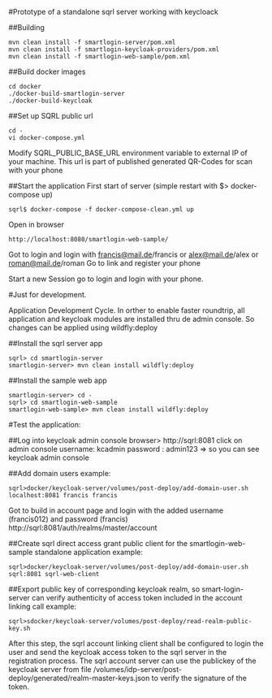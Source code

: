 #Prototype of a standalone sqrl server working with keycloack

##Building 
 ```
 mvn clean install -f smartlogin-server/pom.xml
 mvn clean install -f smartlogin-keycloak-providers/pom.xml
 mvn clean install -f smartlogin-web-sample/pom.xml
 ```

##Build docker images
 ```
cd docker
./docker-build-smartlogin-server
./docker-build-keycloak
 ```

##Set up SQRL public url
```
cd -
vi docker-compose.yml
 ```
Modify SQRL_PUBLIC_BASE_URL environment variable to external IP of your machine. This url is part of published generated QR-Codes for scan with your phone


##Start the application
First start of server (simple restart with  $> docker-compose up)
 ```
sqrl$ docker-compose -f docker-compose-clean.yml up
 ```
Open in browser
 ```
http://localhost:8080/smartlogin-web-sample/
 ```
Got to login and login with francis@mail.de/francis or alex@mail.de/alex or roman@mail.de/roman 
Go to link and register your phone

Start a new Session
go to login and login with your phone.


#Just for development.

Application Development Cycle. In orther to enable faster roundtrip, all application and 
keycloak modules are installed thru de admin console. So changes can be applied using wildfly:deploy

##Install the sqrl server app
 ```
sqrl> cd smartlogin-server
smartlogin-server> mvn clean install wildfly:deploy 
 ```
##Install the sample web app
```
smartlogin-server> cd -
sqrl> cd smartlogin-web-sample
smartlogin-web-sample> mvn clean install wildfly:deploy
```

#Test the application:


##Log into keycloak admin console
browser> http://sqrl:8081
click on admin console
username: kcadmin password : admin123 => so you can see keycloak admin console

##Add domain users
example:
 ```
sqrl>docker/keycloak-server/volumes/post-deploy/add-domain-user.sh localhost:8081 francis francis
```
Got to build in account page and login with the added username (francis012) and password (francis)
http://sqrl:8081/auth/realms/master/account

##Create sqrl direct access grant public client for the smartlogin-web-sample standalone application
example:
 ```
sqrl>docker/keycloak-server/volumes/post-deploy/add-domain-user.sh sqrl:8081 sqrl-web-client
```

##Export public key of corresponding keycloak realm, so smart-login-server can verify authenticity of access token included in the account linking call 
example:
 ```
sqrl>sdocker/keycloak-server/volumes/post-deploy/read-realm-public-key.sh
```
After this step, the sqrl account linking client shall be configured to login the user and 
send the keycloak access token to the sqrl server in the registration process. The sqrl account
server can use the publickey of the keycloak server from file /volumes/idp-server/post-deploy/generated/realm-master-keys.json
to verify the signature of the token. 